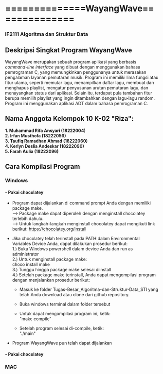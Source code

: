 # ==============WayangWave==============
### IF2111 Algoritma dan Struktur Data
                   
## Deskripsi Singkat Program WayangWave
WayangWave merupakan sebuah program aplikasi yang berbasis _command-line interface_ yang dibuat dengan menggunakan bahasa pemrograman C, yang memungkinkan penggunanya untuk merasakan pengalaman layanan pemutaran musik. Program ini memiliki lima fungsi atau fitur utama, seperti memutar lagu, menampilkan daftar lagu, membuat dan menghapus playlist, mengatur penyusunan urutan pemutaran lagu, dan menayangkan status dari aplikasi. Selain itu, terdapat pula tambahan fitur berupa memilih playlist yang ingin ditambahkan dengan lagu-lagu random.
<br/>
Program ini menggunakan aplikasi ADT dalam bahasa pemrograman C.

## Nama Anggota Kelompok 10 K-02 "Riza":
**1. Muhammad Rifa Ansyari (18222004) <br/>
2. Irfan Musthofa (18222056) <br/>
3. Taufiq Ramadhan Ahmad (18222060) <br/>
4. Kerlyn Deslia Andeskar (18222090) <br/>
5. Farah Aulia (18222096)**

## Cara Kompilasi Program
### Windows
#### - Pakai chocolatey
- Program dapat dijalankan di command prompt Anda dengan memiliki package make. <br/>
  --> Package make dapat diperoleh dengan menginstall chocolatey terlebih dahulu. <br/>
  --> Untuk langkah-langkah menginstall chocolatey dapat mengikuti link berikut:
      https://chocolatey.org/install
  
- Jika chocolatey telah terinstall pada PATH dalam Environmental Variables Device Anda, dapat dilakukan prosedur berikut:
  <br/>
  1.) Buka Windows powershell dalam device Anda dan run as administrator
  <br/>
  2.) Untuk menginstall package make:
  <br/>
      choco install make
  <br/>
  3.) Tunggu hingga package make selesai diinstall
  <br/>
  4.) Setelah package make terinstall, Anda dapat mengompilasi program dengan menjalankan prosedur berikut:
  <br/>
     - Masuk ke folder Tugas-Besar_Algoritma-dan-Struktur-Data_STI yang telah Anda download atau clone dari github repository.
     
     - Buka windows terminal dalam folder tersebut
       
     - Untuk dapat mengompilasi program ini, ketik:
       <br/>
         "make compile"

     - Setelah program selesai di-compile, ketik:
       <br/>
         "./main"
     
- Program WayangWave pun telah dapat dijalankan
  
#### - Pakai chocolatey

### MAC

